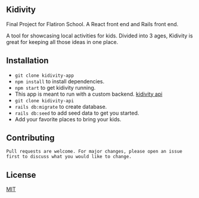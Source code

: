 ## Kidivity 
Final Project for Flatiron School. A React front end and Rails front end. 

A tool for showcasing local activities for kids. Divided into 3 ages, Kidivity is great for keeping all those ideas in one place. 

## Installation
* `git clone kidivity-app`
* `npm install` to install dependencies.
* `npm start` to get kidivity running.
* This app is meant to run with a custom backend. [kidivity api](https://github.com/mcdonaldcarolyn/kidivity-api)
* `git clone kidivity-api`
* `rails db:migrate` to create database.
* `rails db:seed` to add seed data to get you started.
* Add your favorite places to bring your kids. 

## Contributing
    Pull requests are welcome. For major changes, please open an issue first to discuss what you would like to change.


## License
[MIT](https://choosealicense.com/licenses/mit/)
